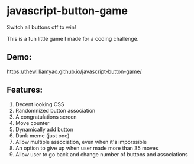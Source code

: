 # javascript-button-game
Switch all buttons off to win!

This is a fun little game I made for a coding challenge.

## Demo:
https://thewilliamyao.github.io/javascript-button-game/

## Features:
1. Decent looking CSS
2. Randomnized button association
3. A congratulations screen
4. Move counter
5. Dynamically add button
6. Dank meme (just one)
7. Allow multiple association, even when it's imporssible
8. An option to give up when user made more than 35 moves
9. Allow user to go back and change number of buttons and associations
